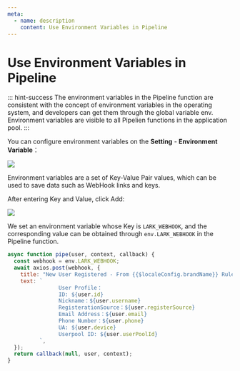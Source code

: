 ```yaml
---
meta:
  - name: description
    content: Use Environment Variables in Pipeline
---
```


# Use Environment Variables in Pipeline

::: hint-success
The environment variables in the Pipeline function are consistent with the concept of environment variables in the operating system, and developers can get them through the global variable env. Environment variables are visible to all Pipelien functions in the application pool.
:::

You can configure environment variables on the **Setting** - **Environment Variable**：

![](https://cdn.authing.cn/blog/20200927200619.png)

Environment variables are a set of Key-Value Pair values, which can be used to save data such as WebHook links and keys.

After entering Key and Value, click Add:

![](https://cdn.authing.cn/blog/20200927200707.png)

We set an environment variable whose Key is `LARK_WEBHOOK`, and the corresponding value can be obtained through `env.LARK_WEBHOOK` in the Pipeline function.

```js
async function pipe(user, context, callback) {
  const webhook = env.LARK_WEBHOOK;
  await axios.post(webhook, {
    title: "New User Registered - From {{$localeConfig.brandName}} Rules Pipeline",
    text: `
                User Profile：
                ID: ${user.id}
                Nickname：${user.username}
                RegisterationSource：${user.registerSource}
                Email Address：${user.email}
                Phone Number：${user.phone}
                UA: ${user.device}
                Userpool ID: ${user.userPoolId}
          `,
  });
  return callback(null, user, context);
}
```
